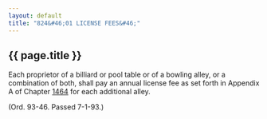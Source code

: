 ```yaml
---
layout: default 
title: "824&#46;01 LICENSE FEES&#46;"
---
```


{{ page.title }}
----------------

Each proprietor of a billiard or pool table or of a bowling alley, or a
combination of both, shall pay an annual license fee as set forth in
Appendix A of Chapter [1464](58d37b9c.html) for each additional alley.

(Ord. 93-46. Passed 7-1-93.)
